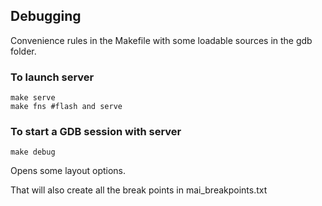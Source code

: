 



## Debugging

Convenience rules in the Makefile with some loadable sources in the gdb folder.


### To launch server

```
make serve
make fns #flash and serve 
```

### To start a GDB session with server

```
make debug
```

Opens some layout options. 

That will also create all the break points in mai_breakpoints.txt
